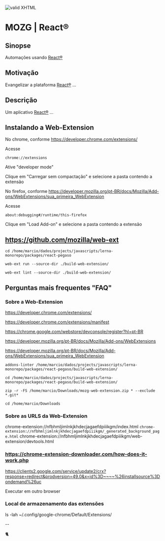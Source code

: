[checkmark]: https://raw.githubusercontent.com/mozgbrasil/mozgbrasil.github.io/master/assets/images/logos/logo_32_32.png "MOZG"

![valid XHTML][checkmark]

[getcomposer]: https://getcomposer.org/
[uninstall-mods]: https://getcomposer.org/doc/03-cli.md#remove

# MOZG | React®

## Sinopse

Automações usando [React®](https://react.org/)

## Motivação

Evangelizar a plataforma [React®](https://react.org/) ...

## Descrição

Um aplicativo [React®](https://react.org/) ...

## Instalando a Web-Extension

No chrome, conforme https://developer.chrome.com/extensions/

Acesse

    chrome://extensions

Ative "developer mode"

Clique em "Carregar sem compactação" e selecione a pasta contendo a extensão

No firefox, conforme https://developer.mozilla.org/pt-BR/docs/Mozilla/Add-ons/WebExtensions/sua_primeira_WebExtension

Acesse

    about:debugging#/runtime/this-firefox

Clique em "Load Add-on" e selecione a pasta contendo a extensão

## https://github.com/mozilla/web-ext

    cd /home/marcio/dados/projects/javascripts/lerna-monorepo/packages/react-pegaso

    web-ext run --source-dir ./build-web-extension/

    web-ext lint --source-dir ./build-web-extension/

## Perguntas mais frequentes "FAQ"

### Sobre a Web-Extension

https://developer.chrome.com/extensions/

https://developer.chrome.com/extensions/manifest

https://chrome.google.com/webstore/devconsole/register?hl=pt-BR

https://developer.mozilla.org/pt-BR/docs/Mozilla/Add-ons/WebExtensions

https://developer.mozilla.org/pt-BR/docs/Mozilla/Add-ons/WebExtensions/sua_primeira_WebExtension

    addons-linter /home/marcio/dados/projects/javascripts/lerna-monorepo/packages/react-pegaso/build-web-extension/

    cd /home/marcio/dados/projects/javascripts/lerna-monorepo/packages/react-pegaso/build-web-extension/

    zip -r -FS /home/marcio/Downloads/mozg-web-extension.zip * --exclude *.git*

    cd /home/marcio/Downloads

### Sobre as URLS da Web-Extension

chrome-extension://nfbhmljimlnkjkhdecjagaefdpiiikgm/index.html
`chrome-extension://nfbhmljimlnkjkhdecjagaefdpiiikgm/_generated_background_page.html`
chrome-extension://nfbhmljimlnkjkhdecjagaefdpiiikgm/web-extension/devtools.html

### https://chrome-extension-downloader.com/how-does-it-work.php

https://clients2.google.com/service/update2/crx?response=redirect&prodversion=49.0&x=id%3D~~~~%26installsource%3Dondemand%26uc

Executar em outro browser

### Local de armazenamento das extensões

ls -lah ~/.config/google-chrome/Default/Extensions/

--

:cat2:
